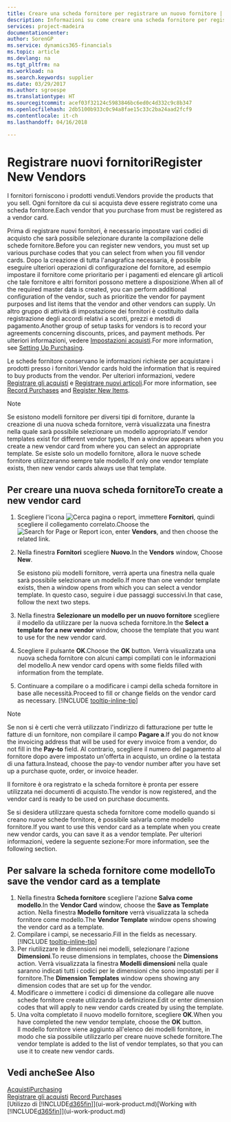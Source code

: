 ```yaml
---
title: Creare una scheda fornitore per registrare un nuovo fornitore | Documenti Microsoft
description: Informazioni su come creare una scheda fornitore per registrare un nuovo fornitore.
services: project-madeira
documentationcenter: 
author: SorenGP
ms.service: dynamics365-financials
ms.topic: article
ms.devlang: na
ms.tgt_pltfrm: na
ms.workload: na
ms.search.keywords: supplier
ms.date: 03/29/2017
ms.author: sgroespe
ms.translationtype: HT
ms.sourcegitcommit: acef03f32124c5983846bc6ed0c4d332c9c8b347
ms.openlocfilehash: 2db5100b933c0c94a8fae15c33c2ba24aad2fcf9
ms.contentlocale: it-ch
ms.lasthandoff: 04/16/2018

---
```

# <a name="register-new-vendors"></a><span data-ttu-id="42d11-103">Registrare nuovi fornitori</span><span class="sxs-lookup"><span data-stu-id="42d11-103">Register New Vendors</span></span>
<span data-ttu-id="42d11-104">I fornitori forniscono i prodotti venduti.</span><span class="sxs-lookup"><span data-stu-id="42d11-104">Vendors provide the products that you sell.</span></span> <span data-ttu-id="42d11-105">Ogni fornitore da cui si acquista deve essere registrato come una scheda fornitore.</span><span class="sxs-lookup"><span data-stu-id="42d11-105">Each vendor that you purchase from must be registered as a vendor card.</span></span>

<span data-ttu-id="42d11-106">Prima di registrare nuovi fornitori, è necessario impostare vari codici di acquisto che sarà possibile selezionare durante la compilazione delle schede fornitore.</span><span class="sxs-lookup"><span data-stu-id="42d11-106">Before you can register new vendors, you must set up various purchase codes that you can select from when you fill vendor cards.</span></span> <span data-ttu-id="42d11-107">Dopo la creazione di tutta l'anagrafica necessaria, è possibile eseguire ulteriori operazioni di configurazione del fornitore, ad esempio impostare il fornitore come prioritario per i pagamenti ed elencare gli articoli che tale fornitore e altri fornitori possono mettere a disposizione.</span><span class="sxs-lookup"><span data-stu-id="42d11-107">When all of the required master data is created, you can perform additional configuration of the vendor, such as prioritize the vendor for payment purposes and list items that the vendor and other vendors can supply.</span></span> <span data-ttu-id="42d11-108">Un altro gruppo di attività di impostazione dei fornitori è costituito dalla registrazione degli accordi relativi a sconti, prezzi e metodi di pagamento.</span><span class="sxs-lookup"><span data-stu-id="42d11-108">Another group of setup tasks for vendors is to record your agreements concerning discounts, prices, and payment methods.</span></span> <span data-ttu-id="42d11-109">Per ulteriori informazioni, vedere [Impostazioni acquisti](purchasing-setup-purchasing.md).</span><span class="sxs-lookup"><span data-stu-id="42d11-109">For more information, see [Setting Up Purchasing](purchasing-setup-purchasing.md).</span></span>

<span data-ttu-id="42d11-110">Le schede fornitore conservano le informazioni richieste per acquistare i prodotti presso i fornitori.</span><span class="sxs-lookup"><span data-stu-id="42d11-110">Vendor cards hold the information that is required to buy products from the vendor.</span></span> <span data-ttu-id="42d11-111">Per ulteriori informazioni, vedere [Registrare gli acquisti](purchasing-how-record-purchases.md) e [Registrare nuovi articoli](inventory-how-register-new-items.md).</span><span class="sxs-lookup"><span data-stu-id="42d11-111">For more information, see [Record Purchases](purchasing-how-record-purchases.md) and [Register New Items](inventory-how-register-new-items.md).</span></span>

> [!NOTE]  
>   <span data-ttu-id="42d11-112">Se esistono modelli fornitore per diversi tipi di fornitore, durante la creazione di una nuova scheda fornitore, verrà visualizzata una finestra nella quale sarà possibile selezionare un modello appropriato.</span><span class="sxs-lookup"><span data-stu-id="42d11-112">If vendor templates exist for different vendor types, then a window appears when you create a new vendor card from where you can select an appropriate template.</span></span> <span data-ttu-id="42d11-113">Se esiste solo un modello fornitore, allora le nuove schede fornitore utilizzeranno sempre tale modello.</span><span class="sxs-lookup"><span data-stu-id="42d11-113">If only one vendor template exists, then new vendor cards always use that template.</span></span>

## <a name="to-create-a-new-vendor-card"></a><span data-ttu-id="42d11-114">Per creare una nuova scheda fornitore</span><span class="sxs-lookup"><span data-stu-id="42d11-114">To create a new vendor card</span></span>
1. <span data-ttu-id="42d11-115">Scegliere l'icona ![Cerca pagina o report](media/ui-search/search_small.png "icona Cerca pagina o report"), immettere **Fornitori**, quindi scegliere il collegamento correlato.</span><span class="sxs-lookup"><span data-stu-id="42d11-115">Choose the ![Search for Page or Report](media/ui-search/search_small.png "Search for Page or Report icon") icon, enter **Vendors**, and then choose the related link.</span></span>  
2. <span data-ttu-id="42d11-116">Nella finestra **Fornitori** scegliere **Nuovo**.</span><span class="sxs-lookup"><span data-stu-id="42d11-116">In the **Vendors** window, Choose **New**.</span></span>

    <span data-ttu-id="42d11-117">Se esistono più modelli fornitore, verrà aperta una finestra nella quale sarà possibile selezionare un modello.</span><span class="sxs-lookup"><span data-stu-id="42d11-117">If more than one vendor template exists, then a window opens from which you can select a vendor template.</span></span> <span data-ttu-id="42d11-118">In questo caso, seguire i due passaggi successivi.</span><span class="sxs-lookup"><span data-stu-id="42d11-118">In that case, follow the next two steps.</span></span>
3. <span data-ttu-id="42d11-119">Nella finestra **Selezionare un modello per un nuovo fornitore** scegliere il modello da utilizzare per la nuova scheda fornitore.</span><span class="sxs-lookup"><span data-stu-id="42d11-119">In the **Select a template for a new vendor** window, choose the template that you want to use for the new vendor card.</span></span>
4. <span data-ttu-id="42d11-120">Scegliere il pulsante **OK**.</span><span class="sxs-lookup"><span data-stu-id="42d11-120">Choose the **OK** button.</span></span> <span data-ttu-id="42d11-121">Verrà visualizzata una nuova scheda fornitore con alcuni campi compilati con le informazioni del modello.</span><span class="sxs-lookup"><span data-stu-id="42d11-121">A new vendor card opens with some fields filled with information from the template.</span></span>
5. <span data-ttu-id="42d11-122">Continuare a compilare o a modificare i campi della scheda fornitore in base alle necessità.</span><span class="sxs-lookup"><span data-stu-id="42d11-122">Proceed to fill or change fields on the vendor card as necessary.</span></span> [!INCLUDE [tooltip-inline-tip](includes/tooltip-inline-tip_md.md)]

> [!NOTE]  
>   <span data-ttu-id="42d11-123">Se non si è certi che verrà utilizzato l'indirizzo di fatturazione per tutte le fatture di un fornitore, non compilare il campo **Pagare a**.</span><span class="sxs-lookup"><span data-stu-id="42d11-123">If you do not know the invoicing address that will be used for every invoice from a vendor, do not fill in the **Pay-to** field.</span></span> <span data-ttu-id="42d11-124">Al contrario, scegliere il numero del pagamento al fornitore dopo avere impostato un'offerta in acquisto, un ordine o la testata di una fattura.</span><span class="sxs-lookup"><span data-stu-id="42d11-124">Instead, choose the pay-to vendor number after you have set up a purchase quote, order, or invoice header.</span></span>

<span data-ttu-id="42d11-125">Il fornitore è ora registrato e la scheda fornitore è pronta per essere utilizzata nei documenti di acquisto.</span><span class="sxs-lookup"><span data-stu-id="42d11-125">The vendor is now registered, and the vendor card is ready to be used on purchase documents.</span></span>

<span data-ttu-id="42d11-126">Se si desidera utilizzare questa scheda fornitore come modello quando si creano nuove schede fornitore, è possibile salvarla come modello fornitore.</span><span class="sxs-lookup"><span data-stu-id="42d11-126">If you want to use this vendor card as a template when you create new vendor cards, you can save it as a vendor template.</span></span> <span data-ttu-id="42d11-127">Per ulteriori informazioni, vedere la seguente sezione:</span><span class="sxs-lookup"><span data-stu-id="42d11-127">For more information, see the following section.</span></span>

## <a name="to-save-the-vendor-card-as-a-template"></a><span data-ttu-id="42d11-128">Per salvare la scheda fornitore come modello</span><span class="sxs-lookup"><span data-stu-id="42d11-128">To save the vendor card as a template</span></span>
1. <span data-ttu-id="42d11-129">Nella finestra **Scheda fornitore** scegliere l'azione **Salva come modello**.</span><span class="sxs-lookup"><span data-stu-id="42d11-129">In the **Vendor Card** window, choose the **Save as Template** action.</span></span> <span data-ttu-id="42d11-130">Nella finestra **Modello fornitore** verrà visualizzata la scheda fornitore come modello.</span><span class="sxs-lookup"><span data-stu-id="42d11-130">The **Vendor Template** window opens showing the vendor card as a template.</span></span>
2. <span data-ttu-id="42d11-131">Compilare i campi, se necessario.</span><span class="sxs-lookup"><span data-stu-id="42d11-131">Fill in the fields as necessary.</span></span> [!INCLUDE [tooltip-inline-tip](includes/tooltip-inline-tip_md.md)]
3. <span data-ttu-id="42d11-132">Per riutilizzare le dimensioni nei modelli, selezionare l'azione **Dimensioni**.</span><span class="sxs-lookup"><span data-stu-id="42d11-132">To reuse dimensions in templates, choose the **Dimensions** action.</span></span> <span data-ttu-id="42d11-133">Verrà visualizzata la finestra **Modelli dimensioni** nella quale saranno indicati tutti i codici per le dimensioni che sono impostati per il fornitore.</span><span class="sxs-lookup"><span data-stu-id="42d11-133">The **Dimension Templates** window opens showing any dimension codes that are set up for the vendor.</span></span>
4. <span data-ttu-id="42d11-134">Modificare o immettere i codici di dimensione da collegare alle nuove schede fornitore create utilizzando la definizione.</span><span class="sxs-lookup"><span data-stu-id="42d11-134">Edit or enter dimension codes that will apply to new vendor cards created by using the template.</span></span>
5. <span data-ttu-id="42d11-135">Una volta completato il nuovo modello fornitore, scegliere **OK**.</span><span class="sxs-lookup"><span data-stu-id="42d11-135">When you have completed the new vendor template, choose the **OK** button.</span></span>  
   <span data-ttu-id="42d11-136">Il modello fornitore viene aggiunto all'elenco dei modelli fornitore, in modo che sia possibile utilizzarlo per creare nuove schede fornitore.</span><span class="sxs-lookup"><span data-stu-id="42d11-136">The vendor template is added to the list of vendor templates, so that you can use it to create new vendor cards.</span></span>

## <a name="see-also"></a><span data-ttu-id="42d11-137">Vedi anche</span><span class="sxs-lookup"><span data-stu-id="42d11-137">See Also</span></span>
[<span data-ttu-id="42d11-138">Acquisti</span><span class="sxs-lookup"><span data-stu-id="42d11-138">Purchasing</span></span>](purchasing-manage-purchasing.md)  
<span data-ttu-id="42d11-139">[Registrare gli acquisti](purchasing-how-record-purchases.md) </span><span class="sxs-lookup"><span data-stu-id="42d11-139">[Record Purchases](purchasing-how-record-purchases.md) </span></span>  
<span data-ttu-id="42d11-140">[Utilizzo di [!INCLUDE[d365fin](includes/d365fin_md.md)]](ui-work-product.md)</span><span class="sxs-lookup"><span data-stu-id="42d11-140">[Working with [!INCLUDE[d365fin](includes/d365fin_md.md)]](ui-work-product.md)</span></span>  

